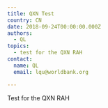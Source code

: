 ```yaml
---
title: QXN Test
country: CN
date: 2018-09-24T00:00:00.000Z
authors:
  - QL
topics:
  - test for the QXN RAH
contact:
  name: QL
  email: lqu@worldbank.org

---
```


Test for the QXN RAH
        
